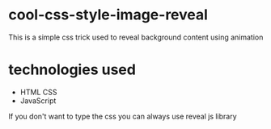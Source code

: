 # cool-css-style-image-reveal

This is a  simple css trick used to reveal background content using animation

# technologies used
* HTML CSS
* JavaScript



If you don't want to type the css you can always use reveal js library

